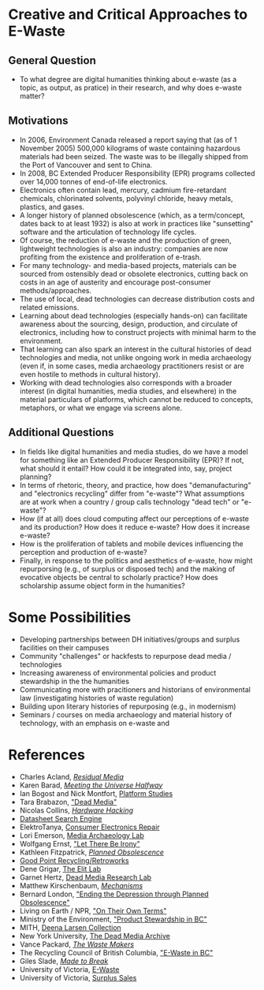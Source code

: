#  Creative and Critical Approaches to E-Waste 

## General Question 

* To what degree are digital humanities thinking about e-waste (as a topic, as output, as pratice) in their research, and why does e-waste matter? 

## Motivations

* In 2006, Environment Canada released a report saying that (as of 1 November 2005) 500,000 kilograms of waste containing hazardous materials had been seized. The waste was to be illegally shipped from the Port of Vancouver and sent to China. 
* In 2008, BC Extended Producer Responsibility (EPR) programs collected over 14,000 tonnes of end-of-life electronics.
* Electronics often contain lead, mercury, cadmium fire-retardant chemicals, chlorinated solvents, polyvinyl chloride, heavy metals, plastics, and gases.
* A longer history of planned obsolescence (which, as a term/concept, dates back to at least 1932) is also at work in practices like "sunsetting" software and the articulation of technology life cycles.  
* Of course, the reduction of e-waste and the production of green, lightweight technologies is also an industry: companies are now profiting from the existence and proliferation of e-trash. 
* For many technology- and media-based projects, materials can be sourced from ostensibly dead or obsolete electronics, cutting back on costs in an age of austerity and encourage post-consumer methods/approaches.   
* The use of local, dead technologies can decrease distribution costs and related emissions.  
* Learning about dead technologies (especially hands-on) can facilitate awareness about the sourcing, design, production, and circulate of electronics, including how to construct projects with minimal harm to the environment.  
* That learning can also spark an interest in the cultural histories of dead technologies and media, not unlike ongoing work in media archaeology (even if, in some cases, media archaeology practitioners resist or are even hostile to methods in cultural history).  
* Working with dead technologies also corresponds with a broader interest (in digital humanities, media studies, and elsewhere) in the material particulars of platforms, which cannot be reduced to concepts, metaphors, or what we engage via screens alone.  

## Additional Questions

* In fields like digital humanities and media studies, do we have a model for something like an Extended Producer Responsibility (EPR)? If not, what should it entail? How could it be integrated into, say, project planning? 
* In terms of rhetoric, theory, and practice, how does "demanufacturing" and "electronics recycling" differ from "e-waste"? What assumptions are at work when a country / group calls technology "dead tech" or "e-waste"? 
* How (if at all) does cloud computing affect our perceptions of e-waste and its production? How does it reduce e-waste? How does it increase e-waste? 
* How is the proliferation of tablets and mobile devices influencing the perception and production of e-waste? 
* Finally, in response to the politics and aesthetics of e-waste, how might repurporsing (e.g., of surplus or disposed tech) and the making of evocative objects be central to scholarly practice? How does scholarship assume object form in the humanities? 

# Some Possibilities 

* Developing partnerships between DH initiatives/groups and surplus facilities on their campuses 
* Community "challenges" or hackfests to repurpose dead media / technologies  
* Increasing awareness of environmental policies and product stewardship in the the humanities  
* Communicating more with pracitioners and historians of environmental law (investigating histories of waste regulation) 
* Building upon literary histories of repurposing (e.g., in modernism) 
* Seminars / courses on media archaeology and material history of technology, with an emphasis on e-waste and 

# References 

* Charles Acland, [*Residual Media*](http://www.upress.umn.edu/book-division/books/residual-media)
* Karen Barad, [*Meeting the Universe Halfway*](http://www.dukeupress.edu/Meeting-the-Universe-Halfway/) 
* Ian Bogost and Nick Montfort, [Platform Studies](http://platformstudies.com/) 
* Tara Brabazon, ["Dead Media"](http://firstmonday.org/ojs/index.php/fm/article/view/4466/3701)
* Nicolas Collins, [*Hardware Hacking*](http://www.nicolascollins.com/texts/originalhackingmanual.pdf) 
* [Datasheet Search Engine](http://www.datasheets360.com/?se=ggka&setag=d360?se=ggka&setag=d360&cid=paidsearch&gclid=CLyJubeT0boCFex7QgodACQANA)
* ElektroTanya, [Consumer Electronics Repair](http://elektrotanya.com/) 
* Lori Emerson, [Media Archaeology Lab](http://loriemerson.net/media-archaeology-lab/) 
* Wolfgang Ernst, ["Let There Be Irony"](http://onlinelibrary.wiley.com/doi/10.1111/j.1467-8365.2005.00479.x/abstract) 
* Kathleen Fitzpatrick, [*Planned Obsolescence*](http://www.plannedobsolescence.net/about/) 
* [Good Point Recycling/Retroworks](http://www.retroworks.net/home.html) 
* Dene Grigar, [The Elit Lab](http://www.nouspace.net/dene/faculty-labs/CMDC_Faculty_Labs/Elit_Lab.html) 
* Garnet Hertz, [Dead Media Research Lab](http://en.wikipedia.org/wiki/Dead_Media_Project) 
* Matthew Kirschenbaum, [*Mechanisms*](http://mitpress.mit.edu/books/mechanisms) 
* Bernard London, ["Ending the Depression through Planned Obsolescence"](http://upload.wikimedia.org/wikipedia/commons/2/27/London_(1932)_Ending_the_depression_through_planned_obsolescence.pdf)
* Living on Earth / NPR, ["On Their Own Terms"](http://www.loe.org/shows/segments.html?programID=09-P13-00020&segmentID=7) 
* Ministry of the Environment, ["Product Stewardship in BC"](http://www.env.gov.bc.ca/epd/recycling/history/) 
* MITH, [Deena Larsen Collection](http://mith.umd.edu/larsen/) 
* New York University, [The Dead Media Archive](http://cultureandcommunication.org/deadmedia/index.php/Main_Page) 
* Vance Packard, [*The Waste Makers*](http://books.google.ca/books/about/The_waste_makers.html?id=AbgxAQAAIAAJ) 
* The Recycling Council of British Columbia, ["E-Waste in BC"](http://www.rcbc.ca/education/hot-topics/e-waste) 
* Giles Slade, [*Made to Break*](http://books.google.ca/books/about/Made_to_Break.html?id=YMoxdac6J-cC)
* University of Victoria, [E-Waste](http://web.uvic.ca/purc/ewaste.php) 
* University of Victoria, [Surplus Sales](http://web.uvic.ca/purc/asset.ph) 

